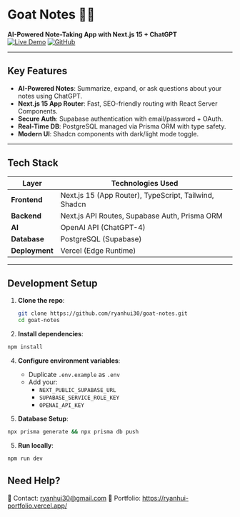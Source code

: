 # Goat Notes 🐐✨  
**AI-Powered Note-Taking App with Next.js 15 + ChatGPT**  
[![Live Demo](https://img.shields.io/badge/demo-live-green)](https://goat-notes-mu.vercel.app/) 
[![GitHub](https://img.shields.io/badge/source-code-blue)](https://github.com/ryanhui30/goat-notes)  

---

## **Key Features**  
- **AI-Powered Notes**: Summarize, expand, or ask questions about your notes using ChatGPT.  
- **Next.js 15 App Router**: Fast, SEO-friendly routing with React Server Components.  
- **Secure Auth**: Supabase authentication with email/password + OAuth.  
- **Real-Time DB**: PostgreSQL managed via Prisma ORM with type safety.  
- **Modern UI**: Shadcn components with dark/light mode toggle.  

---

## **Tech Stack**  
| Layer          | Technologies Used                          |
|----------------|-------------------------------------------|
| **Frontend**   | Next.js 15 (App Router), TypeScript, Tailwind, Shadcn |
| **Backend**    | Next.js API Routes, Supabase Auth, Prisma ORM |
| **AI**         | OpenAI API (ChatGPT-4)                    |
| **Database**   | PostgreSQL (Supabase)                     |
| **Deployment** | Vercel (Edge Runtime)                     |

---

## **Development Setup**  
1. **Clone the repo**:  
   ```bash
   git clone https://github.com/ryanhui30/goat-notes.git
   cd goat-notes
   ```

2. **Install dependencies**:
  ```bash
  npm install
  ```

4. **Configure environment variables**:
   - Duplicate `.env.example` as `.env`
   - Add your:
     - `NEXT_PUBLIC_SUPABASE_URL`
     - `SUPABASE_SERVICE_ROLE_KEY`
     - `OPENAI_API_KEY`

5. **Database Setup**:
  ```bash
  npx prisma generate && npx prisma db push
  ```

5. **Run locally**:
  ```bash
  npm run dev
  ```

## **Need Help**?
📩 Contact: ryanhui30@gmail.com
🔗 Portfolio: https://ryanhui-portfolio.vercel.app/


